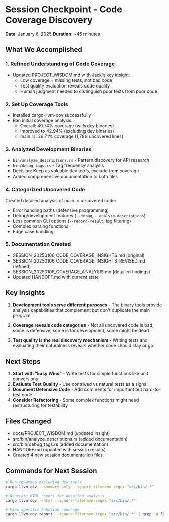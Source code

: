# Session Checkpoint - Code Coverage Discovery
**Date**: January 6, 2025
**Duration**: ~45 minutes

## What We Accomplished

### 1. Refined Understanding of Code Coverage
- Updated PROJECT_WISDOM.md with Jack's key insight:
  - Low coverage = missing tests, not bad code
  - Test quality evaluation reveals code quality
  - Human judgment needed to distinguish poor tests from poor code

### 2. Set Up Coverage Tools
- Installed cargo-llvm-cov successfully
- Ran initial coverage analysis:
  - Overall: 40.74% coverage (with dev binaries)
  - Improved to 42.94% (excluding dev binaries)
  - main.rs: 36.71% coverage (1,798 uncovered lines)

### 3. Analyzed Development Binaries
- `bin/analyze_descriptions.rs` - Pattern discovery for API research
- `bin/debug_tags.rs` - Tag frequency analysis
- Decision: Keep as valuable dev tools, exclude from coverage
- Added comprehensive documentation to both files

### 4. Categorized Uncovered Code
Created detailed analysis of main.rs uncovered code:
- Error handling paths (defensive programming)
- Debug/development features (`--debug`, `--analyze-descriptions`)
- Less common CLI options (`--record-result`, tag filtering)
- Complex parsing functions
- Edge case handling

### 5. Documentation Created
- SESSION_20250106_CODE_COVERAGE_INSIGHTS.md (original)
- SESSION_20250106_CODE_COVERAGE_INSIGHTS_REVISED.md (refined)
- SESSION_20250106_COVERAGE_ANALYSIS.md (detailed findings)
- Updated HANDOFF.md with current state

## Key Insights

1. **Development tools serve different purposes** - The binary tools provide analysis capabilities that complement but don't duplicate the main program

2. **Coverage reveals code categories** - Not all uncovered code is bad; some is defensive, some is for development, some might be dead

3. **Test quality is the real discovery mechanism** - Writing tests and evaluating their naturalness reveals whether code should stay or go

## Next Steps

1. **Start with "Easy Wins"** - Write tests for simple functions like unit conversions
2. **Evaluate Test Quality** - Use contrived vs natural tests as a signal
3. **Document Defensive Code** - Add comments for important but hard-to-test code
4. **Consider Refactoring** - Some complex functions might need restructuring for testability

## Files Changed
- docs/PROJECT_WISDOM.md (updated insight)
- src/bin/analyze_descriptions.rs (added documentation)
- src/bin/debug_tags.rs (added documentation)
- HANDOFF.md (updated with session results)
- Created 4 new session documentation files

## Commands for Next Session
```bash
# Run coverage excluding dev tools
cargo llvm-cov --summary-only --ignore-filename-regex "src/bin/.*"

# Generate HTML report for detailed analysis
cargo llvm-cov --html --ignore-filename-regex "src/bin/.*"

# View specific function coverage
cargo llvm-cov report --ignore-filename-regex "src/bin/.*" | grep -A 50 "main.rs"
```